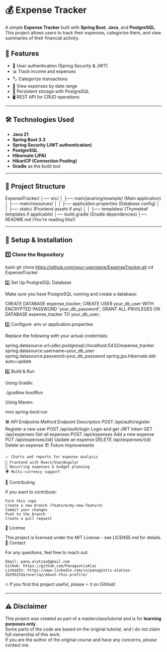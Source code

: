# 💰 Expense Tracker

A simple **Expense Tracker** built with **Spring Boot**, **Java**, and **PostgreSQL**. This project allows users to track their expenses, categorize them, and view summaries of their financial activity.

## 🚀 Features
- 🔐 User authentication (Spring Security & JWT)
- 📊 Track income and expenses
- 🏷️ Categorize transactions
- 📅 View expenses by date range
- 💾 Persistent storage with PostgreSQL
- 🖥️ REST API for CRUD operations

---

## 🛠️ Technologies Used
- **Java 21**
- **Spring Boot 3.3**
- **Spring Security (JWT authentication)**
- **PostgreSQL**
- **Hibernate (JPA)**
- **HikariCP (Connection Pooling)**
- **Gradle** as the build tool

---

## 📂 Project Structure

ExpenseTracker/ 
│── src/ │ 
├── main/java/org/example/ (Main application) 
│ ├── main/resources/ │ │ 
├── application.properties (Database config) 
│ │ ├── static/ (Frontend assets if any)
│ │ ├── templates/ (Thymeleaf templates if applicable)
│── build.gradle (Gradle dependencies)
│── README.md (You're reading this!)



---

## 🔧 Setup & Installation

### 1️⃣ Clone the Repository
bash
git clone https://github.com/your-username/ExpenseTracker.git
cd ExpenseTracker


2️⃣ Set Up PostgreSQL Database

Make sure you have PostgreSQL running and create a database:

CREATE DATABASE expense_tracker;
CREATE USER your_db_user WITH ENCRYPTED PASSWORD 'your_db_password';
GRANT ALL PRIVILEGES ON DATABASE expense_tracker TO your_db_user;

3️⃣ Configure .env or application.properties

Replace the following with your actual credentials:

spring.datasource.url=jdbc:postgresql://localhost:5432/expense_tracker
spring.datasource.username=your_db_user
spring.datasource.password=your_db_password
spring.jpa.hibernate.ddl-auto=update

4️⃣ Build & Run

Using Gradle:

./gradlew bootRun

Using Maven:

mvn spring-boot:run

🛠️ API Endpoints
Method	Endpoint	Description
POST	/api/auth/register	Register a new user
POST	/api/auth/login	Login and get JWT token
GET	/api/expenses	Get all expenses
POST	/api/expenses	Add a new expense
PUT	/api/expenses/{id}	Update an expense
DELETE	/api/expenses/{id}	Delete an expense
🏗️ Future Improvements

    📈 Charts and reports for expense analysis
    📲 Frontend with React/Vue/Angular
    📅 Recurring expenses & budget planning
    🌍 Multi-currency support

🤝 Contributing

If you want to contribute:

    Fork this repo
    Create a new branch (feature/my-new-feature)
    Commit your changes
    Push to the branch
    Create a pull request

📝 License

This project is licensed under the MIT License - see LICENSE.md for details.
📩 Contact

For any questions, feel free to reach out:

    Email: pana.alatzas@gmail.com
    GitHub: https://github.com/PanagiotisAlas
    LinkedIn: https://www.linkedin.com/in/panagiotis-alatzas-1b295233a/overlay/about-this-profile/

🔥 If you find this project useful, please ⭐ it on GitHub!


---


## ⚠️ Disclaimer
This project was created as part of a masterclass/tutorial and is for **learning purposes only**.  
Some parts of the code are based on the original tutorial, and I do not claim full ownership of this work.  
If you are the author of the original course and have any concerns, please contact me.
